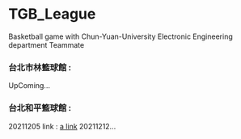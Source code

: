 # TGB_League
Basketball game with Chun-Yuan-University Electronic Engineering department Teammate 

### 台北市林籃球館 : 
UpComing...
### 台北和平籃球館 :
20211205 
link : 
[a link](https://www.youtube.com/watch?v=uZ5FBY3MQkE)
20211212...
